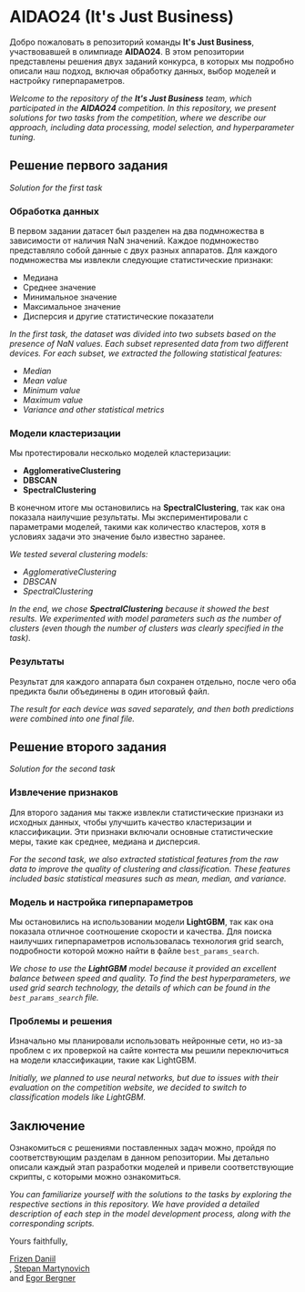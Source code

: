 # AIDAO24 (It's Just Business)

Добро пожаловать в репозиторий команды **It's Just Business**, участвовавшей в олимпиаде **AIDAO24**. В этом репозитории представлены решения двух заданий конкурса, в которых мы подробно описали наш подход, включая обработку данных, выбор моделей и настройку гиперпараметров.

*Welcome to the repository of the **It's Just Business** team, which participated in the **AIDAO24** competition. In this repository, we present solutions for two tasks from the competition, where we describe our approach, including data processing, model selection, and hyperparameter tuning.*

## Решение первого задания
*Solution for the first task*

### Обработка данных
В первом задании датасет был разделен на два подмножества в зависимости от наличия NaN значений. Каждое подмножество представляло собой данные с двух разных аппаратов. Для каждого подмножества мы извлекли следующие статистические признаки:
- Медиана
- Среднее значение
- Минимальное значение
- Максимальное значение
- Дисперсия и другие статистические показатели

*In the first task, the dataset was divided into two subsets based on the presence of NaN values. Each subset represented data from two different devices. For each subset, we extracted the following statistical features:*
- *Median*
- *Mean value*
- *Minimum value*
- *Maximum value*
- *Variance and other statistical metrics*

### Модели кластеризации
Мы протестировали несколько моделей кластеризации:
- **AgglomerativeClustering**
- **DBSCAN**
- **SpectralClustering**

В конечном итоге мы остановились на **SpectralClustering**, так как она показала наилучшие результаты. Мы экспериментировали с параметрами моделей, такими как количество кластеров, хотя в условиях задачи это значение было известно заранее.

*We tested several clustering models:*
- *AgglomerativeClustering*
- *DBSCAN*
- *SpectralClustering*

*In the end, we chose **SpectralClustering** because it showed the best results. We experimented with model parameters such as the number of clusters (even though the number of clusters was clearly specified in the task).*

### Результаты
Результат для каждого аппарата был сохранен отдельно, после чего оба предикта были объединены в один итоговый файл.

*The result for each device was saved separately, and then both predictions were combined into one final file.*

## Решение второго задания
*Solution for the second task*

### Извлечение признаков
Для второго задания мы также извлекли статистические признаки из исходных данных, чтобы улучшить качество кластеризации и классификации. Эти признаки включали основные статистические меры, такие как среднее, медиана и дисперсия.

*For the second task, we also extracted statistical features from the raw data to improve the quality of clustering and classification. These features included basic statistical measures such as mean, median, and variance.*

### Модель и настройка гиперпараметров
Мы остановились на использовании модели **LightGBM**, так как она показала отличное соотношение скорости и качества. Для поиска наилучших гиперпараметров использовалась технология grid search, подробности которой можно найти в файле `best_params_search`.

*We chose to use the **LightGBM** model because it provided an excellent balance between speed and quality. To find the best hyperparameters, we used grid search technology, the details of which can be found in the `best_params_search` file.*

### Проблемы и решения
Изначально мы планировали использовать нейронные сети, но из-за проблем с их проверкой на сайте контеста мы решили переключиться на модели классификации, такие как LightGBM.

*Initially, we planned to use neural networks, but due to issues with their evaluation on the competition website, we decided to switch to classification models like LightGBM.*

## Заключение
Ознакомиться с решениями поставленных задач можно, пройдя по соответствующим разделам в данном репозитории. Мы детально описали каждый этап разработки моделей и привели соответствующие скрипты, с которыми можно ознакомиться.

*You can familiarize yourself with the solutions to the tasks by exploring the respective sections in this repository. We have provided a detailed description of each step in the model development process, along with the corresponding scripts.*


Yours faithfully,

<a href="https://github.com/guggenheimg">Frizen Daniil</a><br>, <a href="https://github.com/Stedjey">Stepan Martynovich</a><br> and <a href="https://github.com/EgorBerg">Egor Bergner</a><br>
